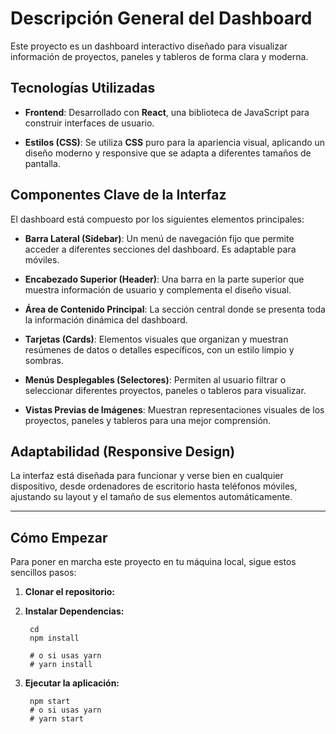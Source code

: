 # Descripción General del Dashboard

Este proyecto es un dashboard interactivo diseñado para visualizar información de proyectos, paneles y tableros de forma clara y moderna.

## Tecnologías Utilizadas

* **Frontend**: Desarrollado con **React**, una biblioteca de JavaScript para construir interfaces de usuario.

* **Estilos (CSS)**: Se utiliza **CSS** puro para la apariencia visual, aplicando un diseño moderno y responsive que se adapta a diferentes tamaños de pantalla.

## Componentes Clave de la Interfaz

El dashboard está compuesto por los siguientes elementos principales:

* **Barra Lateral (Sidebar)**: Un menú de navegación fijo que permite acceder a diferentes secciones del dashboard. Es adaptable para móviles.

* **Encabezado Superior (Header)**: Una barra en la parte superior que muestra información de usuario y complementa el diseño visual.

* **Área de Contenido Principal**: La sección central donde se presenta toda la información dinámica del dashboard.

* **Tarjetas (Cards)**: Elementos visuales que organizan y muestran resúmenes de datos o detalles específicos, con un estilo limpio y sombras.

* **Menús Desplegables (Selectores)**: Permiten al usuario filtrar o seleccionar diferentes proyectos, paneles o tableros para visualizar.

* **Vistas Previas de Imágenes**: Muestran representaciones visuales de los proyectos, paneles y tableros para una mejor comprensión.


## Adaptabilidad (Responsive Design)

La interfaz está diseñada para funcionar y verse bien en cualquier dispositivo, desde ordenadores de escritorio hasta teléfonos móviles, ajustando su layout y el tamaño de sus elementos automáticamente.

------------------------------------------------------------------------------------------------------------------------------------------------------


## Cómo Empezar

Para poner en marcha este proyecto en tu máquina local, sigue estos sencillos pasos:

1. **Clonar el repositorio:**

2. **Instalar Dependencias:**

        cd 
        npm install

        # o si usas yarn
        # yarn install

3. **Ejecutar la aplicación:**

        npm start
        # o si usas yarn
        # yarn start